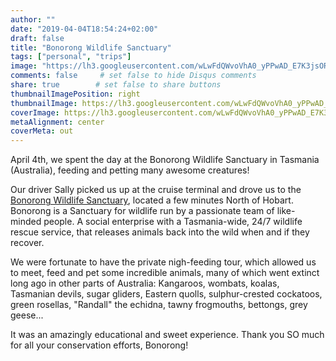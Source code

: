 ```yaml
---
author: ""
date: "2019-04-04T18:54:24+02:00"
draft: false
title: "Bonorong Wildlife Sanctuary"
tags: ["personal", "trips"]
image: "https://lh3.googleusercontent.com/wLwFdQWvoVhA0_yPPwAD_E7K3jsOR7kYRh2evI0l2ZEqlWaPygkj2BFTHEwZf3ezzaQp98Ng3jkryCICQYtbLajJj8CMfQkOUFHe_uTizXhI-XW4zclYvNq5mAaQBEdNyYKB1Ud8DZk=w1920-h1080"
comments: false     # set false to hide Disqus comments
share: true        # set false to share buttons
thumbnailImagePosition: right
thumbnailImage: https://lh3.googleusercontent.com/wLwFdQWvoVhA0_yPPwAD_E7K3jsOR7kYRh2evI0l2ZEqlWaPygkj2BFTHEwZf3ezzaQp98Ng3jkryCICQYtbLajJj8CMfQkOUFHe_uTizXhI-XW4zclYvNq5mAaQBEdNyYKB1Ud8DZk=w1920-h1080
coverImage: https://lh3.googleusercontent.com/wLwFdQWvoVhA0_yPPwAD_E7K3jsOR7kYRh2evI0l2ZEqlWaPygkj2BFTHEwZf3ezzaQp98Ng3jkryCICQYtbLajJj8CMfQkOUFHe_uTizXhI-XW4zclYvNq5mAaQBEdNyYKB1Ud8DZk=w1920-h1080
metaAlignment: center
coverMeta: out
---
```


April 4th, we spent the day at the Bonorong Wildlife Sanctuary in Tasmania (Australia), feeding and petting many awesome creatures!

<!--more-->

Our driver Sally picked us up at the cruise terminal and drove us to the [Bonorong Wildlife Sanctuary](https://www.bonorong.com.au/), located a few minutes North of Hobart. Bonorong is a Sanctuary for wildlife run by a passionate team of like-minded people. A social enterprise with a Tasmania-wide, 24/7 wildlife rescue service, that releases animals back into the wild when and if they recover.

We were fortunate to have the private nigh-feeding tour, which allowed us to meet, feed and pet some incredible animals, many of which went extinct long ago in other parts of Australia: Kangaroos, wombats, koalas, Tasmanian devils, sugar gliders, Eastern quolls, sulphur-crested cockatoos, green rosellas, "Randall" the echidna, tawny frogmouths, bettongs, grey geese...

It was an amazingly educational and sweet experience. Thank you SO much for all your conservation efforts, Bonorong!

<script src="https://cdn.jsdelivr.net/npm/publicalbum@latest/dist/pa-embed-player.min.js" async></script>
<div class="pa-embed-player" style="width:100%; height:480px; display:none;"
  data-link="https://photos.app.goo.gl/YLsiVVzGDSpxKRWC8"
  data-title="148 new photos by Jorge Cortell">
  <img data-src="https://lh3.googleusercontent.com/iKJi7UsvNtXLIvmgSsQ30kDsbi3zzxP-Rox9rJ5lDi_l0IX0z-LaBY0h3TKvO3rmz_lmPpkfAhMTQyCQ7-k0UvB6OqFjh1eppBboMT0Ap8RliUWoFbBrzpeePMp_yh1Fkjczr8rqW1g=w1920-h1080" src="" alt="" />
  <img data-src="https://lh3.googleusercontent.com/HnZNYQhrOP9t0s-hvSeIt8D2jzde7fbsirbKTlMZ3PG8QJQzKrxIXKWGmlHgu4JGYZGby8-yBmErewcNvU43TQYhPiXN3vqgXeZ8C1DtL7Tq7eKaHUZ0eHHk_ZGf6W0bf0f86eWhxjw=w1920-h1080" src="" alt="" />
  <img data-src="https://lh3.googleusercontent.com/mf54SsFne4wkDYfP0SW-aRXdtv4IJaRBRgByLT49XY7pZJ26M3MJ8nLAtxU0sy3-xbyZAzmIo0MjuOAElWkSyfV52dZA_fJZ7e7Uq6CGeDKT3LPBmuqC4QpoP6vCWefLaey4OWMRnIs=w1920-h1080" src="" alt="" />
  <img data-src="https://lh3.googleusercontent.com/FwNYNusF1h8h5RMoIh9kjU250RdVxJAi6K1Vy2lyp8O5S635DajLp2iIpSL9IXZS8XdwQWKZYsfZNuQa085Df5PJysdApjMuu9p2gGl-Hk2gy2Znmi1htNRO0O8kud_hChMAAuBp1Qo=w1920-h1080" src="" alt="" />
  <img data-src="https://lh3.googleusercontent.com/h43vlP5qzX1k8Qvn-sLUXc5XdDEi0Uo2zLz5OY2gVzFIK8dYHdco8fTC_1Pc6jmt4Mr4q4u_2o7pQU2Yznku01M336d18AwxBFBCjFvy7EI90YDYBUBd6A6pvZQiw_cM0UK6wo2Y8M8=w1920-h1080" src="" alt="" />
  <img data-src="https://lh3.googleusercontent.com/_iEP81-i_1-GFprfD6hi0DfISWDb8Kwjo8LyMUKWyzO71vXdw_QqdUCBawD5Z5u5s4fHpZuvN9CfyBJSHSf2sv1_tGUKbWCJ6FCmo0g1-cagxZCLf09DpVKDblcrGW0RpHh50bE5gbI=w1920-h1080" src="" alt="" />
  <img data-src="https://lh3.googleusercontent.com/2u6pwsm1Yzw5_kVo6goYvJllWL3nouSwBJ6rQx43zJYfEkUaNWdtj43Jni0mDporp2J4SXjqUKQrLFGqoxzxTzAf3FRXuCEAZrKexe1kCtERzDILEa_5l7akd-u7m0UzMLc35orOM-8=w1920-h1080" src="" alt="" />
  <img data-src="https://lh3.googleusercontent.com/NCteM95fmcewOzfjC9zzumS3u63-69UenCVAlcv7rUY_r41vzIITahx4n1abfxeXzaPpkojnXGvpJqdiLW-6U_IC5IcLpljxXjx957tYozaoCv8zKVqHqqrc5jd61RESMzchY3df4es=w1920-h1080" src="" alt="" />
  <img data-src="https://lh3.googleusercontent.com/p5CbkPZaWzNJGiCo76Psjq9ZJUcOGwjLYKO1gLhlu2idrR98_RJ2dSgIPVYsnMHqffcJtOjdB2fDo-myToP0LR5YIe5_vRErsZLa1N3cHaoiNqq48AJQdMREc-63ZnabkThIGfPCzoQ=w1920-h1080" src="" alt="" />
  <img data-src="https://lh3.googleusercontent.com/cx6f2vqz9a84UJbWBRWi3KDnFj3Uzq4zdDQQgstX-x-yW6yKLxyFwH0wk45Q09Pcjbb_fU1QKl6kCN1Rbg5yFO1eqhaom0hQFna00Stk5qZTHipDn-IRZLvkCfZaFOr4xaJg6MRfh6o=w1920-h1080" src="" alt="" />
  <img data-src="https://lh3.googleusercontent.com/_EwZ_JkaDlEw_CaWXj3l11N8tocGN-JRFQOcG-brhXx9icgQiw3d2ZPMpHc4YnAcKR8PKjm0tF3sSOPdZx4xuHOaY6BdGZuhcCy0o9yE00QyXUDL7Kn3FBiVIJb0ePwX4n03Ye70PkA=w1920-h1080" src="" alt="" />
  <img data-src="https://lh3.googleusercontent.com/sIUOxc4Fx48GbIiha1mbHaBe9Jpucjm5sguKckTSbBMOMCSysPYL49U0bfZY-PyPz3Q5kZxvJLMVIznZATAOJa88Lefa4yrZgbCz75jVRvUYl65lWPPoWjulLZgWaGeSK38o10bd5aQ=w1920-h1080" src="" alt="" />
  <img data-src="https://lh3.googleusercontent.com/2waWMWA3QH1HX-A5TBh8mWAk-LFUVue0b_MwLgLUfUYRBaheAXVsAic41EMBi59vr_1UDw6b1Sf6o_S6t-NP2MmLouxrMkdAK3-FSiD3k3J6WcsOCgpZHm95mEitvOVfGPteZ9frXEY=w1920-h1080" src="" alt="" />
  <img data-src="https://lh3.googleusercontent.com/QB8nJKN_Ip9E64WeM187qsIZ6O1Qw-J5z2RsaAsXqKm8bBPZy3RFy83vc7sJ_qBuyu27Bi0Nl9mu3fRQJhwno9EwKJdO-M-WzDjzlHugapOLNNLH-c74EmYncGSavqE9X8plIU4JxhA=w1920-h1080" src="" alt="" />
  <img data-src="https://lh3.googleusercontent.com/HzRHHBTOcd2I587sPflYtHxcVMf89X057pWe4GF5lJYLYsoAyClzu3K4aGpkFIrpXDs5sEPZQnvP6l-ojou07FFPfuRB_k0_tg0ibNvnZuPprMqMqGCR5r_xYp2FLDVwxlpMsVoJpe0=w1920-h1080" src="" alt="" />
  <img data-src="https://lh3.googleusercontent.com/jxJzhvt4UufgJkXy2CugrKzyytq_Ko2yvMKsceewIF2ZaEhJ_rjxIiJYOLZkZJdXvRGXIyUPPYXEimq1W75Ykhg1ozu3A0F43fNKiZni7HozeFy6aQ1vzw9GM4mtbo53PJuX_Zcd2Cw=w1920-h1080" src="" alt="" />
  <img data-src="https://lh3.googleusercontent.com/xCEmLEHccAX0ogZzgLnEe-w7-AGRGrjdYV-KPwouDFUdIPACiXY0A7cE-eYYOrC5KH3yMjn2YTFSMxGua33fu35906o2BIH4rkCqm5cN0FWgD58Yhs5-zENeagcZaOiwdPsp6ONdTPw=w1920-h1080" src="" alt="" />
  <img data-src="https://lh3.googleusercontent.com/Vd5FlMdq_SaWKRR_IfSPVYGB-L_Vf2OCiosusHTVXlwF6_ajZBul7c7-aCxYf0zkObwm_oUUFe2kL5I1deCqdLimeKhgiKlR8kp3cbooEW9KIhcgiTLeTqjs3ZgluzANc0bTQyYdhag=w1920-h1080" src="" alt="" />
  <img data-src="https://lh3.googleusercontent.com/FnJFYRXQ17XvTstfjYg-dVUvjaoVumnfWSKRtTjHy16ngNEGygeySaD_wZe60Yu8DyaB5qodBHwLr3xJPVp_QfY1hiTtGq2t_62b4jCDoyoFf5Bkq8x7n5i2swC2gKso4KqX4oPiUBU=w1920-h1080" src="" alt="" />
  <img data-src="https://lh3.googleusercontent.com/pyqvidKzeF4ptyAOv2Xfj1NRXJ2nyPrKTV_ReRf7gLcgL-J2BeqTIM931FpGbUtA9pXnRLBHiRwDUE6Ttb-vVIubC4soOV_sgvSLLqf91k0b9gPhzhaUD8LSE9w4hZtyXtmSg0HiZWA=w1920-h1080" src="" alt="" />
  <img data-src="https://lh3.googleusercontent.com/8zQQFlP2SO-2k2450iC3Jk_a7YUaR-wdddD3Gr-svGLPYVnTZyPeFr0jEjKVcNAXLeU5SlE-tHJLbnXDtbX3COzk4TnuDo4U9GKpYigJT9D-IjtivaSU8dNUuTE2DW-uII5R5DlsZD8=w1920-h1080" src="" alt="" />
  <img data-src="https://lh3.googleusercontent.com/wDivSywsRIaDv1LnjhGa59S_pzx4GEagciTciQ6fFLNPtkhn1rpjy6x2-F4gO3g9FpD26p8ZzuxmcVqk_IDhq0uY_rKB3T_BfG7HSlxWorxz7pCcNYeg1OlyPSWwfZuQDFQIeJG4LJs=w1920-h1080" src="" alt="" />
  <img data-src="https://lh3.googleusercontent.com/TgYiwBPp-QqBIY8OlubGGkP4IKZGhCjdJgnnmBw5gnSGtsAdiXm8GseazySqM3CzkT-lGq_ilUvkV3ERz5wr0LpBjQmpFj7h4WIWek437qHZPmeqofhvB_unJxU-8tCJjhmIOR6MoJc=w1920-h1080" src="" alt="" />
  <img data-src="https://lh3.googleusercontent.com/KG36APJ4qsLzLNX4Rwb7HOcfB3qfEzjtczRamd8P80e1uTNiNcpRhyq7IZTkM4didY6Nlzh9_y7LbANFvXlzli-ergNiDiuqORnaeqO9kDt3Y7lhcBrSbQJ4Q8b8f_f_NaYK23jWnN4=w1920-h1080" src="" alt="" />
  <img data-src="https://lh3.googleusercontent.com/f54FbpVhAhFQdsmPffzMxc2qXsKCsll1yCaP4g0rErLrYKJ-oRDMrpBv5vJbS_kAVKBR1py9TZW_V0MgOrZhICSBIN5DjFaiQSc2lxlwJATy1MPGFKg_Rz5XLvt3Ipb7178_vn8CQTE=w1920-h1080" src="" alt="" />
  <img data-src="https://lh3.googleusercontent.com/Nn1quP_MJPotTwsB-7uw50mANA4HbOA-uLB2rBA6tdSF5HLo8X9aIa1dHjtuyf9prZ1TqLPiN91-X_NkuRGgZfFUjTHdsLrehR1k7SVIj7c9w347B-NYyNtz6VUxIHChPyn0FnYIA2Q=w1920-h1080" src="" alt="" />
  <img data-src="https://lh3.googleusercontent.com/qVeR8EUDis0_TXp38EpwFY0dajiyyeeKzu3U2a19SEJuNLLMEyo7lGYuZaJmgR42wlWSSHCTZwTU0xquP0WZG3yrvSwEcJICBk5sATKbI-gE7lMzNp3w4Ls_8WqtGGVgQELlGsKesJ0=w1920-h1080" src="" alt="" />
  <img data-src="https://lh3.googleusercontent.com/NmAKyy1romUobTYWdKf5KacVOrYz4M3LP9KVt4dbOT63fEFTDO-j-eeFuqLIUu6AZLMoxG6-pWwXJjNVasEBVSPBQJ8fkO3STfEEaRUcB6U228pIz-mkrlHrjipa7v3lxDvepQCbJoY=w1920-h1080" src="" alt="" />
  <img data-src="https://lh3.googleusercontent.com/B111ZEn4t2QFN0dWLf2Hb8vfzkQRkFSGPwU_5dvEOjJtrgpTN0-WqlAI2msiiCwYniM_HOrfx7xxgSI5xiZ6ootXDBbUJtGUsN3yaqeRVM_uXvbuUxG7q_OUh3A3SeTN6Fd2bCcTRxM=w1920-h1080" src="" alt="" />
  <img data-src="https://lh3.googleusercontent.com/hauO-blHtmBmWcOKv7BvYyV0cFruQCkq3-HS-pms_tIVou6TJvGNWVXlphgPzyEGNCfwvl_GOw10s_O6qXay9FAawOfbNW6kJcgWAziy2EutF4CaLJdlE7uF32DZPH_VLVOyC4C5oxE=w1920-h1080" src="" alt="" />
  <img data-src="https://lh3.googleusercontent.com/EHoEwovU-Ssra0G2oQiTy83tbXLukS_AJD55a0G8XNXPeKhDjSgoxqMU55z3KTqNclzHt1ePDNxPC4ayTENeQMBJl62f1J9GOC0sB1q6SQxScYR3SO5kFu6Xkc8Eoa35PfGsynTY-Gs=w1920-h1080" src="" alt="" />
  <img data-src="https://lh3.googleusercontent.com/xE6CzUwa61pEQAosfY1NW6S92D0Kn6perR0WeRtbAga3Eg4wrJunlmCLkUYag1IYI86hSFS_1-VbKdy5wNgtVUsWKk1n7uXwAtiLh0uNUSv7Q7F5fX5hZaUP9sdeLPiv6y3MNV1_JLQ=w1920-h1080" src="" alt="" />
  <img data-src="https://lh3.googleusercontent.com/4LwpLtRyIurm4EqWaIIZBhbEn1Ho5UIvgPG8zBpwo403EBc76drZjdtem2GLvpA2_gpwT8ysVqd069OYXfFmEytkvr-J6CaZD1CiNHvQF6GfRtcFRnUmf_u4uboh_b5DjcBO2oG272U=w1920-h1080" src="" alt="" />
  <img data-src="https://lh3.googleusercontent.com/lEHnJKhk4ggO2UZXierjV4c9vckoJsPX9il-GoZwZ1nx3U3vxOTRZNFXJQYuiJdypt5TqACWSqKVqNZPEpC1J_GM0QSJjLAskL1G_XvWMTOM8PSwocfMdFKNpcji_EXEelN3YX00nys=w1920-h1080" src="" alt="" />
  <img data-src="https://lh3.googleusercontent.com/gUfPLj7BD1ybK1Lf7l48QJs9lPg5BFPPNlsaUAnM2rC6myjgu23aSrza4FDoVuCaa4pgGFu8kKRdBqbJXiMzLY_jijsn3mHljbYDOVqB1LolyiK6kOSPmsy2k8l9OMm8LmXm6BA0O_M=w1920-h1080" src="" alt="" />
  <img data-src="https://lh3.googleusercontent.com/dYGSCrPFA8CT5iKuO9lZ3IT7dgl-O4cCNcLIFj78q-Dnlyw_E9IY-8TH1Pv_43eJSUqDvg8i2Fw_dD2m_9us_T-lfh5jcXqFmfwS6tMAGsXu_aKHoOqfGVVKPgyi8jfsv-HfvdHYjag=w1920-h1080" src="" alt="" />
  <img data-src="https://lh3.googleusercontent.com/vmNGnl_VUsoz70VhDqyOjTPuydXGfiheOi2bA0wRH5x_F3Y-H_TjzyRagM1ISb2zIOPPToPBLLmK8sCF_OSoNTqmcLrGHl8AJygFDKP9hjowLIg1WXzIcWFL1w2YXwadGnbgenG8uoE=w1920-h1080" src="" alt="" />
  <img data-src="https://lh3.googleusercontent.com/s8DL4TWjeyJ1FfcyQWkZ9dCOXBTz7Bc8nr76ciyQygd7L0Jd2ncS9scCW8HvDeNXHZl2l8Y-J16BnjJBPEazX9BGTf6f07X8Q1K1iHMp6cLfP0BcxX-7375WX_Aplg2oO56u9ID6c2o=w1920-h1080" src="" alt="" />
  <img data-src="https://lh3.googleusercontent.com/OsWdXTgkwtOnbrhTNjQkXlfvhOW_kpGhSPFO2SLpxVNiyAEwUpRrNbxdxCUj90t1867cKoNJMBbGeNle_TAXh2VFs8G0zM41EfiaOsngv6lp4AAOB1fSoKoMjfy2zQPWATkrCPv0k0M=w1920-h1080" src="" alt="" />
  <img data-src="https://lh3.googleusercontent.com/h2GdkPYLnZpFvck5nSCq94lVx4PM3mpYXljilQ7ydLcHQvira3PGJcDj2RPD9b7GSO3okB-nYHiJ_6wLUzDTJoc0svBRSgurYK_HdHn60iaMIfHXLjj4YbBZv5ElCuY_qcFi766mNFs=w1920-h1080" src="" alt="" />
  <img data-src="https://lh3.googleusercontent.com/uUkTqghpeyv0dDeIaIVrpww1E6uFnbriajWvfiqYGrroLk1rceCZb81ianOJ-XrdzVWjX-DpTFGbOXWZQMJyR9qIqOjdZpeefxYHKp5uPGdfO4rSFB_DcuoyZGAUzqOhL-r3C3sIoys=w1920-h1080" src="" alt="" />
  <img data-src="https://lh3.googleusercontent.com/SdQDOo8MBeuyXjFuRY-y7WFFbUUpRPjdV1keCrsfK95PrUVUhyLwEB5eMFpmOxyDf2AyQ8MCMiVBSlPuozXplv_Ve5lfbzVYZQl7Nwzz-WKnj83BFK0jzA1mzuQMcK6qLRGykRuvn54=w1920-h1080" src="" alt="" />
  <img data-src="https://lh3.googleusercontent.com/Qm6tZMMgb0UwwrXjz-dhXAG6F8jqhpcTvh5WLEpjY9dVfRn4TcwIOsMcYP_FQg8135sO78PmBR2TOBZpfO3LDLbjjv3qFHNV8go1VlvvH9AEjrOhX_mnr9Bx70IFGqLyg2zuVXI-tvA=w1920-h1080" src="" alt="" />
  <img data-src="https://lh3.googleusercontent.com/952YFjZsQQW7-2F-H0_n8lEpSn26AO2VUudhJmst0d6FWGxOrBwYerIKbZydMW5yGbCZ_KNzqyCzm1F2EaVx_CiUqZ_inU4inOiSfmGlTeaO281MI9rpaEEGMATbguHGeSXIWGzXypg=w1920-h1080" src="" alt="" />
  <img data-src="https://lh3.googleusercontent.com/7BEaeuMkcJbLb8pxfulZX1qSpmMeAWTmQtQZLI0flwkU1btL0kKl57E-x4vVww4MjnDxC_9qlk908eaFaIzkpuM6ylXlSc36DDjxfnTPl6UH94f9lF05A0DVRSfMSqbTcTDuXHC4FDM=w1920-h1080" src="" alt="" />
  <img data-src="https://lh3.googleusercontent.com/Qx5XnpVZACqL3mOtwjsrKu-RvdvbCKReTjlDtkCd3Z3JWc_kjoFuS_exKFPIdlkm7Aad-r4uLlABoEsPz28oGR95GVkCtjLLqWK0juRPJWsgRYM_JdSMNkzvf8mi0pvgrPgWHe3y-oo=w1920-h1080" src="" alt="" />
  <img data-src="https://lh3.googleusercontent.com/Dl_9pMqRiz4ge0ZtQq4RNb0Mg-AXfn8eDbYVs5uBr0IBY2V89pdPEKRNhXnzMXpWeeJjPuGRGnRPGVF277ZRuBfd2n2PRrfbolepDlRKegJl4eb5FE1hTzp1olFAheXfq09mI5IuY0g=w1920-h1080" src="" alt="" />
  <img data-src="https://lh3.googleusercontent.com/1obRHsbwArkXw56wzDOouVefLw4hTU8J56e88ax5NS3teGyad1W4Ebtsz03RGQ84SrK2cHERcwszmJwUcD8VyOmHe3ChxbrCeCYlX-CbFDT66i1IPXqN2huEKZNyUu7IgAKO4xh5GFM=w1920-h1080" src="" alt="" />
  <img data-src="https://lh3.googleusercontent.com/SUODp9wvScQ1Yzrmd8PLXTHCkjElNvVNpX1zpKocQCTC03AmLUin-t-IlOXzDmQCnLJFA-Jxlm2ApW03uRi9nvluWA8QkbZdjw89FwNIVFrbeRehw4gDusDUj4YV6K2ShzoV_LEfSVY=w1920-h1080" src="" alt="" />
  <img data-src="https://lh3.googleusercontent.com/vap3NWR14g532Yf0Exd2NAU7Rqi-aT2oAfoMzADT8P7jt2IZiqWzX0irBudLoESintHmDNeBzYkAFgIYHM1t01NscnniXOyjVDCIyWeCdO6OmLGEq9I9s96LvU6ItaDH7MEPohgzFzQ=w1920-h1080" src="" alt="" />
  <img data-src="https://lh3.googleusercontent.com/3-ZMlyyN86q6Wu7s1kNzlTotSVfSc1dI-dV_VVuDn7sn6px1qvArY0u6dIKZHFjum6OyF9s0LxybefqsFMOrBJ9TOMMCYLxdW02P1lpU0CshCUjsvZM715pokVGGrw5OIFXDlxjy-50=w1920-h1080" src="" alt="" />
  <img data-src="https://lh3.googleusercontent.com/MR7OSK7uiPrShxHz7HaxxQ3Vnxoy9TFLN8of_kqliFj_9d3kZLCCvR3GnDoi9a3OQLO429sbOEQGonKJwAhesvsZVDEOxUV4FUCwmm2A8eTrEpqjMD6Kp6nNVzuQGetwHl5Nhqv1M8Y=w1920-h1080" src="" alt="" />
  <img data-src="https://lh3.googleusercontent.com/czOguH7tHEfkJUzI0tzhvKnYf6BJ7Km_awynNxSdfhy-EAjVP_zNwq2gTbp5qTJU-IZmbuTZ08e_LdhYmAIqpC2miDVzbU1YC_K-PWpVx1V4SBV-7RRObO5JY_R4zrQrPb2ofZ4djBI=w1920-h1080" src="" alt="" />
  <img data-src="https://lh3.googleusercontent.com/g29w9U5sbuY6Qv948xcWRzURhSur0vL9z2enwYx77jMWP2V6zJx0kexEUhDc8VxuwL3n6a9AAZnhElYvhTQxJCrrDFbCpFNwSkrbMuRVTn-WgR7lD-pe9fEWsKp1jYaB3PjnNOJKIPY=w1920-h1080" src="" alt="" />
  <img data-src="https://lh3.googleusercontent.com/k0w5zTl-OLcaUb1_hiJrimxwTmywzP3Ij8X6byBK4tBhBKngUkotnaM7hKg5wt7wnqQ2NII4unThIAaINP6YljlmVNIE-C8u3mTsLlxuxNHEDvDsCdGe3_Y2W07CRYqr3YoBJD5ZMZg=w1920-h1080" src="" alt="" />
  <img data-src="https://lh3.googleusercontent.com/CONEkz3EbXwcGiTyOW5EGpXzvT0rzh1kfPWIgP1yoHhNgiXl3DtCX4UwfhIDedC7DP9sQikgmSFXZ9mg14FlAsqtrblLiFpbeNYpi3RgCZF7lEw_axc6azd8keiEXBcoJhMPwXweI14=w1920-h1080" src="" alt="" />
  <img data-src="https://lh3.googleusercontent.com/AbZ0i0M7q1AqCm6xTdv2gRnZnXhE2DEdPHywL42SUC2sWYM1-fLzOqoZV9km3-JFHTHRlh8gMXLmBCPS7JPsWVwegDv_aVmJHLUdOaCE9GSAs2WRSpWw6STKMybtlT93N01eoAOzmSQ=w1920-h1080" src="" alt="" />
  <img data-src="https://lh3.googleusercontent.com/xkg0GUFNNyVALrtIEn2lct9m_4yhAJEli9GXbccTZ47dKeC9V2Ah8mQx_AhJyVHUqn0RhkHPgBtfebeooV9GTChDPbrqM9w9CiV_CnpEs5bzopK6sLPcuz-U8KSsrrAUh-j7m0nxpNE=w1920-h1080" src="" alt="" />
  <img data-src="https://lh3.googleusercontent.com/iU25aouiyd7vJsbr3p0pVALl0mKgQkzwqFBhOUesF7WunQ9lGW1hUxfeAVNgjGsM33e09f0fRCPF8SirOCmoSAOcuVRk8RWP5XAo4G3mT8ripdzbXyZp0F7CWrVOvYFz_4meaMTMPxM=w1920-h1080" src="" alt="" />
  <img data-src="https://lh3.googleusercontent.com/jNmyY8QhOh70hej3wPFKyo8JmwExoTuDosG8BmTsxUS_GIy_3zvEuJmJi4PtbwTgj-675wAIIVJHbl-J4uYJcJcZvYYhLpwiwBa3hdy7lO54Eq3LloQmYik1t_VdB9Onek_lR_TYLrE=w1920-h1080" src="" alt="" />
  <img data-src="https://lh3.googleusercontent.com/rP4LW0aBOdu0F1l3nFsm6toUGow5fX-VDtdFutaK6FvoZnecfAeymZYzMdOBen9MgVRYoe53UwN3Y-coedFCs8pPyLuPh9vkH6WVNHq0JkQ7dNlmgv_mQN_3kKOtDmUdwm9VoKwsmDE=w1920-h1080" src="" alt="" />
  <img data-src="https://lh3.googleusercontent.com/7box3btyCMBBJxnjWEPsywwisMis5WqdwebcLQl6ssTpwn-4UrJeH9ePrefRAGVETAWhE2SAgmX07gDUPOHgV2dd8dbAsmzse856zo4osS4j1agLE4FBUpWWBUkHv3LxDY0v8bAgH1Q=w1920-h1080" src="" alt="" />
  <img data-src="https://lh3.googleusercontent.com/g-Gx8A_RfHYIOTFSbhn08JsjpORqTl2x5DqVGgl4op1jeDfanlrWeV6ejIg3qbGwO5aG44PhiYm4OrcdWl0SDDJzRf0sQim7wY_ak7x-ut4adgfCKNhcB2HXBpUZwrtSqQWr3YbP1Ns=w1920-h1080" src="" alt="" />
  <img data-src="https://lh3.googleusercontent.com/iNTlxNdajrfbhOJC4fwvp-lFjhIVNL956UTpktMrVqkLRsTQ52G--IayJv6cupqGKb_tzhj-WWuAZkCf-yXVWp4VA5knZdaH5YT9fxCHSYM2-Ky5_Ehof9khO9OOaZIJQkkwepXr1aM=w1920-h1080" src="" alt="" />
  <img data-src="https://lh3.googleusercontent.com/EGVX0iQYeICxBuMVtadcN54Oqum_Vkuczl965gn_xTpSqdaBsRXHOLIBl4BDfyQOg2d4P4g16c0OxrqFGS_n-4NlaIX473GPhUsMLSX6ayTIJDIL1RZoorkc0_aKqf429o-G-j8hJBA=w1920-h1080" src="" alt="" />
  <img data-src="https://lh3.googleusercontent.com/BtHqV-8X8diOoI5VXk9kr35BGw_Qp7akZsLGYadj9OJjXtZ0dgrJ9fcFNb80Ut75PjwPwmtUVugYhZk_1Ty1lhafyppcij2IfAfq3ot9Y7oDUN9N5mDeuvbwgkzjFTgnjntfbbqMsfw=w1920-h1080" src="" alt="" />
  <img data-src="https://lh3.googleusercontent.com/ymR0HkQ-fdO_zdIpbtKtoT8dFCzA8T_8G88_x_-Q6qnkudbxNt2N9287dzeEaw0fwIl_obRzuqVRYvh-9FmVoGPFF3CzfCUGQEbISRybKkP_5xCVcUoxu1bJWO6QEjRM9gbuPmBHctE=w1920-h1080" src="" alt="" />
  <img data-src="https://lh3.googleusercontent.com/BIt3h9xC8LMKJl7VVX12eHpS_ycLfrZGojAV6yij8kFfxGhXKrvJ-_3W_3reEoje70_waC1bCs3RJqabuW1r97ylDQ7Ju5XyEOMgzrtA8isJBd607Nf-UbFPKKsX1tdooBWix7w6eb8=w1920-h1080" src="" alt="" />
  <img data-src="https://lh3.googleusercontent.com/4EBhfcHBJavWhUWy1EB2e-edodwjpMcAqHKnVy1eJuZcX9BdqyC4bePZK8KhDHs6hPQvJMs-hItbTLN-poCBmXX1MZp1oizygYLW5wVF9RVZySr6vfRPMZ-SaO_MBrGs8N3-Gx3X3Ic=w1920-h1080" src="" alt="" />
  <img data-src="https://lh3.googleusercontent.com/gyyDe65Q1RsdVFA9MPwKh8dXvz_Ja1DI1_nf-rTF2uzz7H-CvzZZYXsUI9SeA6FrLMPFENb2Lfzfkz0yjr7mZunuYgPwv3hdnmpm_fanFtaRHN-UNcYRl7eAAjmLmqrAc94iMYgWJOs=w1920-h1080" src="" alt="" />
  <img data-src="https://lh3.googleusercontent.com/6QqaN4C8j8K9GJXRRHELgBVsRN-ipodg0bUOP6hTeMTa53v29FzHh4ZN1q51ASxrzOJH_lqHSlBaA42flTD27tEmSjbfdXqK7oEh-wCeLOrkXaQSfYLJ52rKe3to9DL2Pd11qSGDksc=w1920-h1080" src="" alt="" />
  <img data-src="https://lh3.googleusercontent.com/01M6SwkrQ0ZDuzOvxDrCFjipxVYxN1DVBBfQfXCVc5WmfvMox16Caa_Ijh9ZR4kzTEvxDSvdLn6oaykvEDoQ9a4DdzFCFqd3C456_OJ8q5satkPqeDoBhj7AhQxhg4CarEWXURaPkKE=w1920-h1080" src="" alt="" />
  <img data-src="https://lh3.googleusercontent.com/88aIv_h-wqApM_Rf1CpphkKr2oK_PDhzUclNWSmnAtcS9NdaEoBlq6junvRCr7qBCayNLYlithUh56IAnfMbxoswlLY-POV_5wTmCYsUkQuWXVm1uioOOOD7D4gVZnZLrh6l4qpT91w=w1920-h1080" src="" alt="" />
  <img data-src="https://lh3.googleusercontent.com/HsM62wTLBvm7mvbo0J9IFTrN6KUUCU6_czwUppQao1F6LU3D0nxrSAAwKYWpDO2hxlzlvaWS25zk9Ez3JSJQbMtiaLoNQK1LPb2RlPjtkf5nO2U_0ZXifBURzVvQYY_wtv-rVyEa2ao=w1920-h1080" src="" alt="" />
  <img data-src="https://lh3.googleusercontent.com/t792YcTZO848shcZ1YCRn9CbjXbVkgcRVpRbWHEMjO5kMnLhZACu-oiP_wWl-o17hhqKOB8jzbFh1x0uALrxLUThPr32-3JZGe53SelEAPwfQN0gVAAHMtwNlKHWit1zakMGJiygdFQ=w1920-h1080" src="" alt="" />
  <img data-src="https://lh3.googleusercontent.com/W6UQXes4GzGpwSPW2yutaJO3A5h6dmDo5SP03xWekLyuPw9H4dTzfXF2EPz7jkGMXFziI60MyA9PfAOkUktETBCcxTCVLBNQmArFx7VMbF_aWrYMRe4kYgiZKU4a6ilWWrOk6JoXasE=w1920-h1080" src="" alt="" />
  <img data-src="https://lh3.googleusercontent.com/kIB01D2wBsxCj4P66NnGHcVISnV04_3KcDhK1bCmNhXb1Fo73O9XJ1Q1jDVgKHT3RLH7mVgOUr3cowYe1f_3xKwHgtI74MYSZltpIUZ9DnAUQV2yd1-4zR3hOChzaiqAWlkSAgUvX8M=w1920-h1080" src="" alt="" />
  <img data-src="https://lh3.googleusercontent.com/NjFYKhT7GLuhonQZxqtqmHhHFfWONmaAYTAhIZMh_0aJxKUh05OOJnqG9QEA7-DgK02dGlozNqIQc4UixgUbTA1zNF43ZQCCIzoLZxkM-B8t7RlZXR8X3V4tZyGmpzGIyJjrmhSkrD8=w1920-h1080" src="" alt="" />
  <img data-src="https://lh3.googleusercontent.com/MUn1PZzArsF40VytXhEKE4UvbHGLnc0So6pMXnTZdEfE4AYbK3F0QPvOrtyGRO0NIbgGA1MNayG3Fq-apDmyKn6BVuCBE4T12UDKsBY4Bh_QPiQFOsPdfBChuFwuANg-T3EHrqYGWJ4=w1920-h1080" src="" alt="" />
  <img data-src="https://lh3.googleusercontent.com/ahI4z7q0q_6gvdS_QjaqYE8qwwJUqMLqmpQDOXGLOzmfyfsyzdbjh5IwYiscmwMS1C-b4W5gU10iddC4Qsm7VsIAD4z01ezgytTBV7teAEx8bLoj55u8J31gtGqxlIECJ8awRWWnaR8=w1920-h1080" src="" alt="" />
  <img data-src="https://lh3.googleusercontent.com/HlJLBh6z8o9gDdN6PYVYlwmVXn95RMAb65gwjOfPy2OygifQKE53VNpvSr_L0TpV4j50Yu2RNTSEC2iHbYW5XtuLMGNwcNppssc5TkXbxB_Ls-wj8vnDLvmhjpJb3MSsSD_g7P8G69s=w1920-h1080" src="" alt="" />
  <img data-src="https://lh3.googleusercontent.com/V6bddF9AASB9JCefeahQm9OLYAdOQZBnqsb-NTZ1TZDvD1pal_wfGiwC1qMcTOOoLc_KmHKS-og0sV2n3MU8QIRW3GFkJ9svZJe2MLXitZngPFLWnCZJ29libbU6q8QhLZHGdkGoCa8=w1920-h1080" src="" alt="" />
  <img data-src="https://lh3.googleusercontent.com/HkMybgSxPgs43VlvNJWzI6Szgo3WPZntirnernJVpGfo3egGLO_H_hE0IHf_Y3VLFh8FuDopm9Nvs_xu9KCuIzP9GrK5LjhDMmB02Gx_kQ7clr5rJq032v97HX8G7coalrxSX4Arc5U=w1920-h1080" src="" alt="" />
  <img data-src="https://lh3.googleusercontent.com/rEZa7Jc-ccgdiDx11Nv940yltcx128Sbuqeaq5O0T1lORb6Q6I1vUomDs8dVrGa51V_mu6O2wKat0xqqbTM8_oVV9YDGOLs2CofFHS-T8GwtBJ70h2IngzfPv4cZjTZFMFjR_3zubCo=w1920-h1080" src="" alt="" />
  <img data-src="https://lh3.googleusercontent.com/Qe_JYRgm5kpwk7lZmryRO7hKJ7HsxJl6Pz94BiArYVbzqdeBtTml0lU_n8mVVR6mI3V3Tt-5FibTIvETbGS_d9r6MbVfS0RQfkANGqwk7V9f1D7oK_KnjUBRFL6e_yHJdHzWDjqcXGs=w1920-h1080" src="" alt="" />
  <img data-src="https://lh3.googleusercontent.com/SQKydhkk6cr8NJWg_DlX6DEPIGmBweywkAQkhHtX_z5XbQJV2BNIhEtfzJQ2iaBpVxHRiaqYLRs36rsw7ivVT9TS84Y4HspLi8FjcVB3Np0ZC2_Kf1mlcDhSIBtonGCUQIeDJsSGWF8=w1920-h1080" src="" alt="" />
  <img data-src="https://lh3.googleusercontent.com/94CftBX8RIHyzwCTr5zwUhOO2hTBApC-U5EtMo3HqcUTKjkpTS_GT9V3bWiyRD6J9dwKvJw5dY8TguSK_nH7gf_LmruMC0mn4LwW4DJCyQ3J0lzSsM5Z3jknab-BMZReXNLfvtBlaQQ=w1920-h1080" src="" alt="" />
  <img data-src="https://lh3.googleusercontent.com/3OgxBHQBtQor9zbabJ74Ofkym9oaZegvcBHPJmg5R-ZFUco042swoVx4k9PfTEF3xDqCWOTrVdKDVErA_Z0BUhU8vOwHbMBVyEIOUw1vFpWOGEW43pfQq9P4MhpYwFt95Mq7F01FPxM=w1920-h1080" src="" alt="" />
  <img data-src="https://lh3.googleusercontent.com/akkY9j_IOsotEjuMnPahimJ6yG5Ula_I38oEEnajg0cz_Nx89CuvCiPHhDsLc78Aw7oa_kDqdFLnA6vv8z8BSo08agQr-A7PWn_5vgNxQh8MO7hatCytvEZJzTEtuKmmFR4VYMiRlvU=w1920-h1080" src="" alt="" />
  <img data-src="https://lh3.googleusercontent.com/iCmaB-aBXRH9zcM_sA_XyH2fn5fCNbajBtRD2Oo6qll1WQy9UBJ5en8QXYm3k1wjlzwBPlP4df-vbBgEaysRUaIluw6tHUePPfCEY-ccSpYifxFYPVZepLqP8aQmdO_Osftrcmbs0EU=w1920-h1080" src="" alt="" />
  <img data-src="https://lh3.googleusercontent.com/ihCY42rKlTksT6k2vJQGUd6W9QsjmNDw7_xq6IO1qIMy-9TQkyElQCh3r_SM7rcC6aUkSnGtkhGrcx5fWvG8iOXp18pcNXuSvmCLccbA4n2GP1lUDj8PCdU1qykJ49cE_E-h2mnqndQ=w1920-h1080" src="" alt="" />
  <img data-src="https://lh3.googleusercontent.com/dwhOwqhov-7umA-PnW_ZV4b7mTZ0WwBZ9mNhnrggl1ZD9B5gNP8WAtPSVkwW1dY7LT8_ODvRkxgKVAR5ANrguxyEG1dBNosXqpNuPjlW_9e1Sgq10N_CdM4eED00cAezdLZAT3_-7fM=w1920-h1080" src="" alt="" />
  <img data-src="https://lh3.googleusercontent.com/PyEIMc-okb4adPU8n1OXyEiJXPzkGWEtmuI-sT_-hDCdAUjHwoV3pnhVIPP2FpRSiCOipJ_UfvlNv-jMNvX_4slhkhgeP5uhzJ9Yn3bvNHZ4FjYDHctOqJHwcU6ni8ZZG--87X6pR1Y=w1920-h1080" src="" alt="" />
  <img data-src="https://lh3.googleusercontent.com/C9Yv2ElQdzmB9pxbaegHYXcexMxuDWsRUTGD9tz3xGvMPtcMg4K7ZwE6QzyLK2rzwklUk_VN1h_Y64Pk8nLWwT3iyUYlqQ56j9Q5rLv3UsECyAg8awwEhFYsnAx3RaCcjDLXbRMYQ94=w1920-h1080" src="" alt="" />
  <img data-src="https://lh3.googleusercontent.com/oHPu12D_jNHWfzJ5ku6oPsPIDNh1jaFE4qOEuIivRWjem7FX7vGwCALsr-gt-u48H-9qE86bzpLfDU1GVBe5DmkkgF1WvyXdJBcaRKuzGT15x5cMDHqZBS63x8su_Dqx8R4EI_Ksdu8=w1920-h1080" src="" alt="" />
  <img data-src="https://lh3.googleusercontent.com/Qk2rw1Fwrbfhx82YaHjbq4MQXADtR5ePczpDJ8mmSOcf11XtZzyKoRITvFoiSwVvXXSl7cJYnJeixfB4I-3kr9sAPj46fcSZay5IN-StqU_Y3UbfDINZIhxhcE-UrD6iP1mrzoEf4RI=w1920-h1080" src="" alt="" />
  <img data-src="https://lh3.googleusercontent.com/QAydDV_2trbUZualOpCBYauJkM-YlXWCEWXpb5SDd6jX_t_1zKmgqXmXP9JiLtjqlN9E1dWJYLlcz9KLC4zdn0oeodk4ptizSOQpXm7lnlR742lNxsV5-E3rz_Id2oMSZa262gxZj1U=w1920-h1080" src="" alt="" />
  <img data-src="https://lh3.googleusercontent.com/tYnTzYxHd8k41ZMBYXr_ZfDOOrc8MemqWlhw4st9SU1v9e9WYqoxn5gP7jQh7tuTB6q6yO5iONmkcP4BchIx_KaPDsbkQoBTYEH4K_KREn7J_qjYIcCtonMNwz-KZWbm6vRNfwvouXU=w1920-h1080" src="" alt="" />
  <img data-src="https://lh3.googleusercontent.com/Lcu26hwgS-vH1Veh8qjgVja-Sf2SrZ8SFoi7mADzdsCHECig5YReA0WJdABG_6KQtSPC1LJgnGaLN0fKRKwgLv5DZbcNEkp89J36t367cYAhq6pzoU7Cq8QqWU-pCBpbDKOSLgjMq74=w1920-h1080" src="" alt="" />
  <img data-src="https://lh3.googleusercontent.com/FOA-aM0kybKD-bDFnxhj9ZewHKfH5YaHC4raE-pbtOdQ6X92mX79stKU0KsUt1qvP1Pvfr6dyyalzz2b2UjfpV5VD0IpqIRsbgFllUtfhf1xu5m41D9kQ6E20ZYg7oR6GxMJu45fEDk=w1920-h1080" src="" alt="" />
  <img data-src="https://lh3.googleusercontent.com/DtuV7I3-AS4Sl5tmUAwRIPeKGBaxQp7R4ckKqK5hpTZqGP9-eXUxlsfMsjf9dCoJoxX43Mrt3ghg7NjJvWv3kfHUtyO9RRomZkRCj20-AFOZdnLFp6DJuzcIjZhYexI-iQYKm9rZfvI=w1920-h1080" src="" alt="" />
  <img data-src="https://lh3.googleusercontent.com/1_-Nu5XQIsCa7sw0CmByo5xApzDXLpIlyWMo4r97EWdAsaIzEb8BMfe6UfKe7-WSXuT-qHxyL35j_PS45Qur_qQaJCsAVEPU9HRkaTWbUrc8ml2NhXdDtiaQAZPUDcqjH7h3AVoBUyk=w1920-h1080" src="" alt="" />
  <img data-src="https://lh3.googleusercontent.com/ZVHlE6eUZ_yK5KbYlQ2GGORwpyC88Lw5dSW0h0CQCC_DEZzEvc5Wn1jFOj7brWkkQ4S-Mg4ZDtWNOzWkZeLVHvwPsOl4CbORMbluGtevZ1wjsBBEH524oFdC3ou2yB_wKzMbsGiqKS4=w1920-h1080" src="" alt="" />
  <img data-src="https://lh3.googleusercontent.com/eQ3Nd6rY5OixfPPwF-J58CS-YZNbYpAV6fB13Mmw72OqT9rW5U3qaU1jusTvMLgqtzRgo0y_gxhGBKkumcjDHfVvl_aC_7NJHWRw2yTljDXfdfPuZUlgARPeiAUf6r6x-MZdWjsmYZY=w1920-h1080" src="" alt="" />
  <img data-src="https://lh3.googleusercontent.com/Yi-WRbXZBPkOM3I6ZRb6pVCWRHPVCyEtejmeFz4z0ZKUnA6j5PMWp5Lo9y178UnQ2iUMQ3BJrwH5_fBAgOVsO9b5GSIPHSa_-2Yxjek5eR3GF34p-7HX9F3hPYK02z1E-D-wVKiAwrk=w1920-h1080" src="" alt="" />
  <img data-src="https://lh3.googleusercontent.com/p5r81qAxgQn1CpNZ6U-y7lS9DdaD1nCQdZLjIdH6PQPSX-R4Lg7PNPjA-1oDOQhzljRH_K_bo3F9ZX3baoaASLzIIknqZTYdcI4A-M1HSO2xnRM7Qe0139WvRuJ7KSQIrmElmQyvw90=w1920-h1080" src="" alt="" />
  <img data-src="https://lh3.googleusercontent.com/qvINrjB6builYSmbhMpcQ0jrHXta822tmRp6kseugFE0T86LWH9HfxfxDF0s6cf_kX9tJo-2Hf7OzSbu1dqTBDgZvg_IO8nuyjD9A617qhrvUc9Zu-XhzsWhJDNARLaq0drhUE42gxg=w1920-h1080" src="" alt="" />
  <img data-src="https://lh3.googleusercontent.com/TW0aXwfLomuLgQil-9oBB_gmh6DbSk_to-niUTGiVAqytebnCliUMeHC4N1bFPhi-GCM5Z-tWLTdJarT4ub5TSCRIovcoeE2Q8ORYrTEZV3rz6N4K7SdPlYB-WbFj8rdyqDODomRVoc=w1920-h1080" src="" alt="" />
  <img data-src="https://lh3.googleusercontent.com/RJLE2iJHWlzs_B0uygp6T3x73jM3vImfOCe50UxQj7LFSHOTZGjgnERqZVg15ruK0l46JuKXLzXUSUOqLgk-gIQx4uASgGmR9KakAuAfVoIo59vv0dLS-Q5T7zUabOFLwwsbA2CnUOc=w1920-h1080" src="" alt="" />
  <img data-src="https://lh3.googleusercontent.com/5S9shpJ4rviNnIlBBLGVC3uJunZHa592iXOYw91UUdHmGQDvLq_8J9qdVSzQ9VG6F21qoxJb7ogvvbdDUKjUbeMZ-hF21K2v_tcd8O7OrSyUB9pUtflop-zYg4sRWOpvCz9ghN3gcB8=w1920-h1080" src="" alt="" />
  <img data-src="https://lh3.googleusercontent.com/GiwAXxTa5gr8VfiP5N-8G_i7ZWOjQLdsPcmFbjnrQlwLIOIWt3Dby02kiLS0HBe39-Id3OPyozLB94TyXy6NseFYL9iH_54td5IGJgMV3Yf91OojFwrEDfvSMnLoGugyap72CysoF7E=w1920-h1080" src="" alt="" />
  <img data-src="https://lh3.googleusercontent.com/Q2rnUWDeF34IK9EI8KOe6y1Xi9I8WNbOzTJPYYrBEtzMJ5TmpcdrC46TRwN102KlqoFz5V1bt83XEzSbNb0cwJM70uMbSzZg7XY8ZSjMAiaXNjRjcouJ55D3YcKr8ib30r_PWJXD398=w1920-h1080" src="" alt="" />
  <img data-src="https://lh3.googleusercontent.com/2Hu3coNEwSNTgMIl5dui73_Y4kuzs4usVILOFknR9YcprYNAjMKjCCGdMvlaL9N6SSdl9z_tVASf0BkM6nn6clnw4brAEpkrQWIE0jgIu_HVVaavMdhvI03C4XpPI0bwd9luEM-Z_AE=w1920-h1080" src="" alt="" />
  <img data-src="https://lh3.googleusercontent.com/Fh2GoqUO9_2LI_0eCsQ1WpR5KfIbkJ7vrZb4DVEmAHixEfwe4PEc_zzGSLIjy5585hpNaPJd2BXlISGC6eHjup4NmmmDo3H9oTzBLfcWsCFOLlnrpW3yT0tmxH58wZGpG1QtHWzUIGo=w1920-h1080" src="" alt="" />
  <img data-src="https://lh3.googleusercontent.com/NdhMjROcxZ6eauh76Vzgt9uvBOKP_j5WMeEBQ9iyuddKpMZ_ncW1dSn81yBRP1Wd212MfVUOqNNqrXnCbYQXfavg35O3bpB47yGobkNBMQGguZW1Y6ZA18H8v4KH9ddxCxHSj-hZNRs=w1920-h1080" src="" alt="" />
  <img data-src="https://lh3.googleusercontent.com/LK5quS0z4wuvZpI83pWcm5YJqiG1y6CziSm0o0sBmvHTo5Rri3WyHBga9IzFsiFq0KdREh5msziVIWudDpoU5xeUS6d_JTLVIid72OJ6RwnIedyk222sGlfgGCkGmLq8R8QTYmhTuPA=w1920-h1080" src="" alt="" />
  <img data-src="https://lh3.googleusercontent.com/TQAxlcLs_LpdT6K1XGbLPno8-pYXAaWgej5V8BH9yi8AAg9R2ZevenjXG0JMDsrjMg-4ymOrN5wV8cEcQISSHeDmHbwVgB0wmGQNsSd0f31r8vmU5PG36s_GcsRGTKuhXg-gMLHtV60=w1920-h1080" src="" alt="" />
  <img data-src="https://lh3.googleusercontent.com/HkUTkYR_C0JyFJ0eiwQIdR5je97HAJ0B8vS-3SWPHGKPcOFE2lHePFS6fLAYv74SSX31Oq_At0YoBIpbi9uNxVtbtIXyccCTdKKp2ylFTFRpDH641x39JNAKIOAJt8suZSnU7B6M_3Y=w1920-h1080" src="" alt="" />
  <img data-src="https://lh3.googleusercontent.com/i5GbctbxiLqYJhYuiX8AT4Ulr0PWQdMSyqd4vxu4k-KyPI6-ddTP2QSB5iTlX2h0wfaGRSltx01uHv9HACS8z_641IcigseNqjMkyaaUg2bI6QQePuseQSyrRkNW0Qgnqf86ZB83zaY=w1920-h1080" src="" alt="" />
  <img data-src="https://lh3.googleusercontent.com/WnSvVy9s-D5ZtoOYQGYiHdAWqPULYTn9e3RD6oso-ZSr9VZKJsqk4fikTFZFicq1N2Xk5h4urGoNxtT4r2077HIxd4hiDL7SGj6XDIQ9S-EZFp899kUHW-BWjqvI8qCflFf8xVwlYm8=w1920-h1080" src="" alt="" />
  <img data-src="https://lh3.googleusercontent.com/ONBWGET2Cwzz3dk0kzOLGFOjp84A8izJAm86RQSG8ZHTsMNpJmBVsleLXmAyYMbLH3zx89CxhaKrqpANvXmbuECHbX_xgX98ye89uQhE2mdi-8yyU3FtJ6vgN5wamAS_a5W-YILZ4ZU=w1920-h1080" src="" alt="" />
  <img data-src="https://lh3.googleusercontent.com/3EurlUrJOF7MNId_LixZ3zb8Oq4KScLsd5zw3AEnX1DgTf4fHaVfPf8_tL5FvqkJj7u2AVRfD8KFzlQyjKKdgkKKoOX8dQmvBdHycp6wzfONJFX5d29nxu4ksYSs2ijRSBxE1dNYNMw=w1920-h1080" src="" alt="" />
  <img data-src="https://lh3.googleusercontent.com/PV6HhpToj0i4v9LISFMeQ1IKNKWRCxZb7CdDTzrf_xnbWZhO9i8q5Nb9IUKgc1mA2gLWnUN855J1bCi9EHDxSUB-E8ksZc4lPN0pKCFjqc_PWQPmG4rPRr3TlalqwO0TunGSdHEZ5hM=w1920-h1080" src="" alt="" />
  <img data-src="https://lh3.googleusercontent.com/a6uAk2P_SJ-YjfzNZ5xM6pqXvobasTeYM6PgZJJ4BWz3DDwJCN8YbO6LFDQXGbYc-VvZVOj7aslC5WCfypdVnGSLTnlCrUZu0zhHSxVl_BwL8Dv0DyHUqZ8AexMCKmaWLYuEBOxCnps=w1920-h1080" src="" alt="" />
  <img data-src="https://lh3.googleusercontent.com/K8_bgoiGlR1XYwTfw-Mxjl9Ka55dAJJ64_n9stZ-5QNR65QMP4ocLXLGcw7NrN1ef50EN_r2inHXDOnPKkv7HbA5Oc1xFlD4WRustKexxUi2NJIE29y3vE-2CPagD4G7QF97zXB0MJ4=w1920-h1080" src="" alt="" />
  <img data-src="https://lh3.googleusercontent.com/qNUExzge5mIGQPsxUjX5XmpFhR5oW5kL8Y_D57T1u3efm3vjuS_SLQyykCnsZkIxEK8UFlG9Y_7J-z7oIzbgPTdEWbdXa3riFLAO6ygPI1hAujRddf2xMF5fp31smjWp9TAd8xmA_5g=w1920-h1080" src="" alt="" />
  <img data-src="https://lh3.googleusercontent.com/AOdJc2qlP8vfmv9R49db-Nnb_AKkMoz4wMScDGK_tZ6DLP4ZXM3pUQJ2IGggFwaTTGI4xvhUBbjyI6tvtwMY4LIxL9h84PNvO1uQpHWhnap5Z4_8Ar8PxCYiqIutPfDzKj34NiIIJPU=w1920-h1080" src="" alt="" />
  <img data-src="https://lh3.googleusercontent.com/lEQ8fp4QK40B-alsZ4dpf3Lf7DjfnwtyG-0MNsu9UmUeEpFR-pmYljzZ4qDG5R5rv4MtuKPMTOBiS-yrRTdevaZkAdla7jKpSr5Ym8il-FrWjazE5ImYOTM-JW7Ecj6JPWruQ9tK0xU=w1920-h1080" src="" alt="" />
  <img data-src="https://lh3.googleusercontent.com/FPuAsZpIwjgX38cP0fklYExB6krytzifSy1lpCL__1_b8LU_Ssj8gOsmu-KPvPOswew1onjdZjk-YAgOGeEfrL5AGbRD_n89fPpLTJPLuZjo1Sgl722Bu8I2jCqRN5AKyu61lMW_lRs=w1920-h1080" src="" alt="" />
  <img data-src="https://lh3.googleusercontent.com/3sTkoR-MI4EkmSwD6-zqgbndSYyqT3c2QxoEQHPgamcs5xFmZhBHjRd4fswMS23RWxAtMFP65wUJpkt2JM3xL6JW9XhpgmweWte_miU4r4GE5ZxYo1dB0Ly3Lr7D9_KE4jCB3KWjBlY=w1920-h1080" src="" alt="" />
  <img data-src="https://lh3.googleusercontent.com/z2alPgshB3YTsCX61zx0NIomClLxXq7EZ7Jdxgb5LZwooWrM9qOACyoO61tElIUUYufc8gHkBzucKYIrNw-nAfhpf1okLBXlGRRBExobO_-q9yDgcdFN47YwvMD_ql1LKFR9uCKLJhs=w1920-h1080" src="" alt="" />
  <img data-src="https://lh3.googleusercontent.com/vFtv_e_M0yYEyD9Yd_ZKzfTWMj4OQylEpWWGAr1XxAlVfaMS5s5D99PFZjx9jO195lgj2yIjzIgmPpTuJibDo-SlN1-LTd6sYdBWfyU8Lu3yZKpwTFhQ4tMKhcuCzRaJR8aw3YOfoFE=w1920-h1080" src="" alt="" />
  <img data-src="https://lh3.googleusercontent.com/wbs4UYvQZ20lbRVRlNqBjhT5aq12mkndAzIHBlUeMB2TpeRrc6vPCJ1n1CDN9eaU5Jg4ohsST0Gz2yxQDvkh4yY_GzVVtS1D2a8S6M7OzDCqK2qngvRbORtdBPYpWZcQNKqBYliFiFk=w1920-h1080" src="" alt="" />
  <img data-src="https://lh3.googleusercontent.com/T_dXBlsWoaWn4c5eoPwSNRJZtOcRrsWx0JqpZl6jdxygAzCCvSGLS-MQblFbj_XtXiZ65BMa_cZ_sXrPuoXGo8QSBGWxKLABe-UeUR-9t5ugXkQ0MwaArMRUPeNQ8abNlKCSy1SjZuY=w1920-h1080" src="" alt="" />
  <img data-src="https://lh3.googleusercontent.com/puJjDaz4iYuSJK-KVJSOBrv7tLq66-q4V0MRcgNlAvuzGZr5r2Xe0SmcDlgRBxGkFLuNZM92mjhuMzoZI7tZLLnyI_ExfuzlPCKPa6MIs7eJZF5FB6_P7ITgKyqd_A4ii8pEB86nKkc=w1920-h1080" src="" alt="" />
  <img data-src="https://lh3.googleusercontent.com/uA0x8sGCKFeiL0ebQznkWARdoBuZQ73fOo0vjKwEmcezpC2OSotMdQwlWm35xmoReaYQcBgp5du8Yu3tndgV9M-F9J2PhwtVY8YHtzLTgtaMvk2GKHiFssLgR8yCNSqn9u9CR7SVD44=w1920-h1080" src="" alt="" />
  <img data-src="https://lh3.googleusercontent.com/mqlZm4V-M5NMxf-FjL86bZWn426rDypEwmgyPAP4aE1W1sfLjvKQ0Osk57StuDGUDVhx_vUDlSU_UT3fQnE4JtRmciL5YIX-6Fd0WSdWZ1O7Hz7Mn0dyF01IRkIT2SMGZRXGPmd74kg=w1920-h1080" src="" alt="" />
  <img data-src="https://lh3.googleusercontent.com/zjafFcyhIV0CnTn2cVfYZQBy2R5wg5rO-EQQ2YRgwjvAGq2SZXRTzprlZG3-4Q6HNu0jEuuYC11mIzv73ziga20qllv5ApYF60iqk3Je7o70PQwtuaOtEfsuMyCbeyEC8GDxWxoJT9s=w1920-h1080" src="" alt="" />
  <img data-src="https://lh3.googleusercontent.com/3Ieq72pZVPj3w8Db4h88b2W7jvwRkuboGxOB4zU4yEKH7H750rcznZ3XnB8cAJl6tPNeFMNGjKTdwSF0MCIa-NBO-5YSmDUhvKdO2SRRt7QGtKVkDaQawJ-qIs7vWGo-wMGtoFHcGsw=w1920-h1080" src="" alt="" />
  <img data-src="https://lh3.googleusercontent.com/W_IKe31c3bRZBPrjo0aNCF6Cpg4e6U6_iCt9aABKAhHaF4V5WCCF4ZPtjAv_Tu2XINPYNrw7PqHJL7h29egzHC8mhTuSjs2rRXt6Qh8HSeZ80643jndMXGGst4ipNXQAj7Yoj3YYIRg=w1920-h1080" src="" alt="" />
  <img data-src="https://lh3.googleusercontent.com/9TbIubnaYrrM3y-vaQIc36XtefLRPuc3FCrySB9pP1YfgEKLvftuc-cxlPnA9rBZYhgc3Mq5Kye6oTBd64bvlxxLx2kKqR6sVjLXmff4Di3EHqrmME-c0m0GmShkw1GH9WMMsvGYE1E=w1920-h1080" src="" alt="" />
  <img data-src="https://lh3.googleusercontent.com/zlGDEWh-xq1rXEHDIWG09iPhWTSIAgwkA_PnB7HTvtyanXFKDpar_xXljMTWE0CvgcRc4AwBy3sS7FE6bipcT-Gin5ESRZCKL90MPGf7S-zkzS4PqED1LzIVvpYmb3WV9LD8L-JfGds=w1920-h1080" src="" alt="" />
  <img data-src="https://lh3.googleusercontent.com/kCcKBIWPCLkteNwDRZggd4jw-WIeliFUgrEvT1xAVVKwdy2G0HCUZUGU0kuffOF5jJxXYRBYTDPguAcyCXF3-E0v3Lh3PDOYTlGZt_SZI5tJ5c7DdpG7PerVXxnCNFN888UGlveIlZA=w1920-h1080" src="" alt="" />
  <img data-src="https://lh3.googleusercontent.com/U8AOexKL1q3TxkS9A3Mc1Jds2B2FyX7_sUJxMqX-B_HcEgTtOz80Lm2rzE_ThsThqVlfcypLdvLkm-vJUiMde6OUq4k3tYuwYAfIwSSDLoRXhbENvKAo1gP1toprtqW2LhPKsJAkI2s=w1920-h1080" src="" alt="" />
  <img data-src="https://lh3.googleusercontent.com/csUDZzBTPSy5l3PMoPzgEdSjXDJ5EMZoez6Fb6c6tlNr-DiinNyGOA2es75rLcao4gq4KRFCLGG3cMq1R2xZBrMbHfEIEmOTxmf3ICilCTDwt2vMKmJNNOiLA9B_8SsI205MhiEw83M=w1920-h1080" src="" alt="" />
  <img data-src="https://lh3.googleusercontent.com/xr6R9uhVyfgg9oSNun59pwRv20GDUe30JmGO19h_IFVbYCuD8M9Bn-8nbwJyo2JtATxFOJfMOaW3Yl7ZqZYUJvTdjhOhA2sFfq-QLkW6JbnQSidNyPuTe8n2QlA0p7ixu4bYxTn3mX0=w1920-h1080" src="" alt="" />
  <img data-src="https://lh3.googleusercontent.com/OQQrK_v04uo0SDpiWJf0GQUyhl3PVCRbSdW3_KYEtYtDPzWzs8Bf4Rfc2fvRrQnlds8JQFDOhGS9cNsMiiLoGmwRZeh7iX06GzVauVpZdk2oJ2_z3PtZ-maagWnkm4fZCaOcOf_WFoY=w1920-h1080" src="" alt="" />
  <img data-src="https://lh3.googleusercontent.com/idPoJf52xwLXfyWzyyMcohu2xuNBOrcI9ztVOYWcqYJDHsL5ImcaXQscZh6VjZpD-l8ShX5ydRZdk9quxBt9hzi40auH4cp-meqWJ8dM2uJAQ0Xowmb1C-9uBKM07z5ReUP4ewbcV5g=w1920-h1080" src="" alt="" />
</div>
